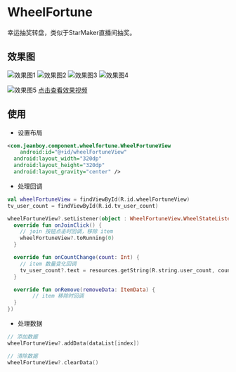 # WheelFortune

幸运抽奖转盘，类似于StarMaker直播间抽奖。

## 效果图

![效果图1](https://raw.githubusercontent.com/jeanboydev/Android-WheelFortune/main/resources/01.jpeg)
![效果图2](https://raw.githubusercontent.com/jeanboydev/Android-WheelFortune/main/resources/02.jpeg)
![效果图3](https://raw.githubusercontent.com/jeanboydev/Android-WheelFortune/main/resources/03.jpeg)
![效果图4](https://raw.githubusercontent.com/jeanboydev/Android-WheelFortune/main/resources/04.jpeg)

![效果图5](https://raw.githubusercontent.com/jeanboydev/Android-WheelFortune/main/resources/00.gif)
[点击查看效果视频](https://raw.githubusercontent.com/jeanboydev/Android-WheelFortune/main/resources/00.mp4)

## 使用

- 设置布局

```xml
<com.jeanboy.component.wheelfortune.WheelFortuneView
	android:id="@+id/wheelFortuneView"
  android:layout_width="320dp"
  android:layout_height="320dp"
  android:layout_gravity="center" />
```

- 处理回调

```kotlin
val wheelFortuneView = findViewById(R.id.wheelFortuneView)
tv_user_count = findViewById(R.id.tv_user_count)

wheelFortuneView?.setListener(object : WheelFortuneView.WheelStateListener {
  override fun onJoinClick() {
    // join 按钮点击时回调，移除 item
    wheelFortuneView?.toRunning(0)
  }

  override fun onCountChange(count: Int) {
    // item 数量变化回调
    tv_user_count?.text = resources.getString(R.string.user_count, count, dataList.size)
  }

  override fun onRemove(removeData: ItemData) {
		// item 移除时回调
  }
})
```

- 处理数据

```kotlin
// 添加数据
wheelFortuneView?.addData(dataList[index])

// 清除数据
wheelFortuneView?.clearData()
```


